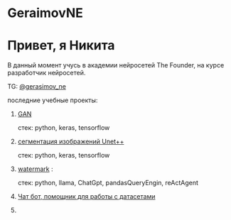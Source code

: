 # GeraimovNE
# Привет, я Никита

В данный момент учусь в академии нейросетей The Founder, на курсе разработчик нейросетей.

TG: [@gerasimov_ne](https://t.me/gerasimov_ne)

последние учебные проекты:
1. [GAN](https://github.com/GerasimovNE/GAN_Fashion_mnis)

   стек: python, keras, tensorflow
2. [сегментация изображений Unet++](https://github.com/GerasimovNE/Unet)

   стек: python, keras, tensorflow
3. [watermark](https://github.com/GerasimovNE/watermark) : 

   стек: python, llama, ChatGpt, pandasQueryEngin, reActAgent  
4. [Чат бот, помощник для работы с датасетами](https://github.com/GerasimovNE/Practical-work-2)
5. 
